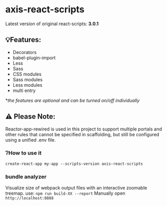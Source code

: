 # axis-react-scripts

Latest version of original react-scripts: **3.0.1**

## 💡Features:

* Decorators
* babel-plugin-import
* Less
* Sass
* CSS modules
* Sass modules
* Less modules
* multi entry

**the features are optional and can be turned on/off individually*

## ⚠️ **Please Note:**

Reactor-app-rewired is used in this project to support multiple portals and other rules that cannot be specified in scaffolding, but still be configured using a unified .env file.

### ❔How to use it

```create-react-app my-app --scripts-version axis-react-scripts```

### bundle analyzer

Visualize size of webpack output files with an interactive zoomable treemap.
use: `npm run build-XX --report`
Manually open `http://localhost:8888`